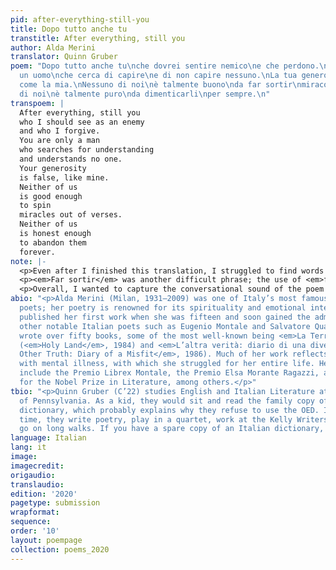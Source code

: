 ```yaml
---
pid: after-everything-still-you
title: Dopo tutto anche tu
transtitle: After everything, still you
author: Alda Merini
translator: Quinn Gruber
poem: "Dopo tutto anche tu\nche dovrei sentire nemico\ne che perdono.\nSei soltanto
  un uomo\nche cerca di capire\ne di non capire nessuno.\nLa tua generosità \nè falsa
  come la mia.\nNessuno di noi\nè talmente buono\nda far sortir\nmiracoli dai versi.\nNessuno
  di noi\nè talmente puro\nda dimenticarli\nper sempre.\n"
transpoem: |
  After everything, still you
  who I should see as an enemy
  and who I forgive.
  You are only a man
  who searches for understanding
  and understands no one.
  Your generosity
  is false, like mine.
  Neither of us
  is good enough
  to spin
  miracles out of verses.
  Neither of us
  is honest enough
  to abandon them
  forever.
note: |-
  <p>Even after I finished this translation, I struggled to find words to describe what is so captivating about Merini’s poetry. Calling its language simple feels like an injustice to its intense emotional power, and yet the poem’s simplicity is its driving force. Balancing these traits proved itself the most difficult aspect of translating. For example, <em>sentire</em> possesses many meanings: “to hear, smell, taste, and feel”; multiple forms of sensory perception are implicitly tied to emotional feeling. Thus, <em>sentire nemico</em> not only implies the <em>feeling</em> that someone is your enemy, but also the inability to perceive them as anything else. I translated this phrase as “see as an enemy” to preserve the sense-emotion link as naturally as possible in English.</p>
  <p><em>Far sortir</em> was another difficult phrase; the use of <em>fare</em> (“to do, to make”) before an infinitive is a common construction in Italian but can sound jarring in English, so I only translated <em>sortir</em>. <em>Sortir(e)</em> means “to pull from, draw out,” but I chose to translate it as “spin,” in the sense of spinning yarn or thread, to evoke a physical connection, the weaving together of two people’s lives.</p>
  <p>Overall, I wanted to capture the conversational sound of the poem — not in the sense of small talk, but of openness. The speaker recognizes the pain of the past that lies between them and the man, and yet they forgive him. They do not dismiss that pain, but reach out despite it, because we rely on our relationships with others to know who we are. Though this <em>generosità</em>/generosity is “false” in that we write and speak in order to reassure ourselves, Merini asks us: Is there any other way to survive, to connect with each other, than through language and poetry?</p>
abio: "<p>Alda Merini (Milan, 1931–2009) was one of Italy’s most famous twentieth-century
  poets; her poetry is renowned for its spirituality and emotional intensity. She
  published her first work when she was fifteen and soon gained the admiration of
  other notable Italian poets such as Eugenio Montale and Salvatore Quasimodo. Merini
  wrote over fifty books, some of the most well-known being <em>La Terra Santa</em>
  (<em>Holy Land</em>, 1984) and <em>L’altra verità: diario di una diversa</em> (<em>The
  Other Truth: Diary of a Misfit</em>, 1986). Much of her work reflects upon her experiences
  with mental illness, with which she struggled for her entire life. Her accolades
  include the Premio Librex Montale, the Premio Elsa Morante Ragazzi, and a nomination
  for the Nobel Prize in Literature, among others.</p>"
tbio: "<p>Quinn Gruber (C’22) studies English and Italian Literature at the University
  of Pennsylvania. As a kid, they would sit and read the family copy of the Merriam-Webster
  dictionary, which probably explains why they refuse to use the OED. In their free
  time, they write poetry, play in a quartet, work at the Kelly Writers House, and
  go on long walks. If you have a spare copy of an Italian dictionary, let them know.</p>"
language: Italian
lang: it
image: 
imagecredit: 
origaudio: 
translaudio: 
edition: '2020'
pagetype: submission
wrapformat: 
sequence: 
order: '10'
layout: poempage
collection: poems_2020
---
```

